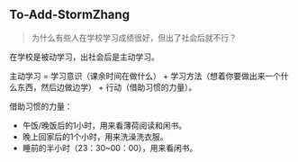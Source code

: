 ## To-Add-StormZhang

> 为什么有些人在学校学习成绩很好，但出了社会后就不行？

在学校是被动学习，出社会后是主动学习。

主动学习 = 学习意识（课余时间在做什么） + 学习方法（想着你要做出来一个什么东西，然后边做边学） + 行动（借助习惯的力量）。

借助习惯的力量：

+ 午饭/晚饭后的1小时，用来看薄荷阅读和闲书。
+ 晚上回家后的1个小时，用来洗澡洗衣服。
+ 睡前的半小时（23：30~00：00），用来看闲书。

